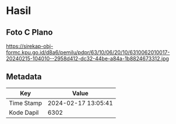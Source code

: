 # Hasil

## Foto C Plano

https://sirekap-obj-formc.kpu.go.id/d8a6/pemilu/pdpr/63/10/06/20/10/6310062010017-20240215-104010--2958d412-dc32-44be-a84a-1b8824673312.jpg


## Metadata

| Key        | Value               |
| ---------- | ------------------- |
| Time Stamp | 2024-02-17 13:05:41 |
| Kode Dapil | 6302                |



